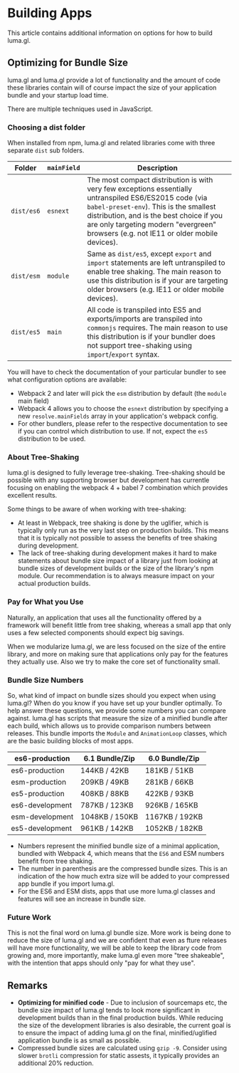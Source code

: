 # Building Apps

This article contains additional information on options for how to build luma.gl.


## Optimizing for Bundle Size

luma.gl and luma.gl provide a lot of functionality and the amount of code these libraries contain will of course impact the size of your application bundle and your startup load time.

There are multiple techniques used in JavaScript.


### Choosing a dist folder

When installed from npm, luma.gl and related libraries come with three separate `dist` sub folders.

| Folder     | `mainField` | Description   |
| ---        | ---         | --- |
| `dist/es6` | `esnext`    | The most compact distribution is with very few exceptions essentially untranspiled ES6/ES2015 code (via `babel-preset-env`). This is the smallest distribution, and is the best choice if you are only targeting modern "evergreen" browsers (e.g. not IE11 or older mobile devices). |
| `dist/esm` | `module`    | Same as `dist/es5`, except `export` and `import` statements are left untranspiled to enable tree shaking. The main reason to use this distribution is if your are targeting older browsers (e.g. IE11 or older mobile devices). |
| `dist/es5` | `main`      | All code is transpiled into ES5 and exports/imports are transpiled into `commonjs` requires. The main reason to use this distribution is if your bundler does not support tree-shaking using `import`/`export` syntax. |

You will have to check the documentation of your particular bundler to see what configuration options are available:

* Webpack 2 and later will pick the `esm` distribution by default (the `module` main field)
* Webpack 4 allows you to choose the `esnext` distribution by specifying a new `resolve.mainFields` array in your application's webpack config.
* For other bundlers, please refer to the respective documentation to see if you can control which distribution to use. If not, expect the `es5` distribution to be used.


### About Tree-Shaking

luma.gl is designed to fully leverage tree-shaking. Tree-shaking should be possible with any supporting browser but development has currentle focusing on enabling the webpack 4 + babel 7 combination which provides excellent results.

Some things to be aware of when working with tree-shaking:

* At least in Webpack, tree shaking is done by the uglifier, which is typically only run as the very last step on production builds. This means that it is typically not possible to assess the benefits of tree shaking during development.
* The lack of tree-shaking during development makes it hard to make statements about bundle size impact of a library just from looking at bundle sizes of development builds or the size of the library's npm module. Our recommendation is to always measure impact on your actual production builds.


### Pay for What you Use

Naturally, an application that uses all the functionality offered by a framework will benefit little from tree shaking, whereas a small app that only uses a few selected components should expect big savings.

When we modularize luma.gl, we are less focused on the size of the entire library, and more on making sure that applications only pay for the features they actually use. Also we try to make the core set of functionality small.


### Bundle Size Numbers

So, what kind of impact on bundle sizes should you expect when using luma.gl? When do you know if you have set up your bundler optimally. To help answer these questions, we provide some numbers you can compare against. luma.gl has scripts that measure the size of a minified bundle after each build, which allows us to provide comparison numbers between releases. This bundle imports the `Module` and `AnimationLoop` classes, which are the basic building blocks of most apps.

| es6-production  | 6.1 Bundle/Zip | 6.0 Bundle/Zip |
| ---             | ---            | ---            |
| es6-production  | 144KB  / 42KB  | 181KB  / 51KB  |
| esm-production  | 209KB  / 49KB  | 281KB  / 66KB  |
| es5-production  | 408KB  / 88KB  | 422KB  / 93KB  |
| es6-development | 787KB  / 123KB | 926KB  / 165KB |
| esm-development | 1048KB / 150KB | 1167KB / 192KB |
| es5-development | 961KB  / 142KB | 1052KB / 182KB |


* Numbers represent the minified bundle size of a minimal application, bundled with Webpack 4, which means that the `ES6` and ESM numbers benefit from tree shaking.
* The number in parenthesis are the compressed bundle sizes. This is an indication of the how much extra size will be added to your compressed app bundle if you import luma.gl.
* For the ES6 and ESM dists, apps that use more luma.gl classes and features will see an increase in bundle size.


### Future Work

This is not the final word on luma.gl bundle size. More work is being done to reduce the size of luma.gl and we are confident that even as fture releases will have more functionality, we will be able to keep the library code from growing and, more importantly, make luma.gl even more "tree shakeable", with the intention that apps should only "pay for what they use".


## Remarks

* **Optimizing for minified code** - Due to inclusion of sourcemaps etc, the bundle size impact of luma.gl tends to look more significant in development builds than in the final production builds. While reducing the size of the development libraries is also desirable, the current goal is to ensure the impact of adding luma.gl on the final, minified/uglified application bundle is as small as possible.
* Compressed bundle sizes are calculated using `gzip -9`. Consider using slower `brotli` compression for static assests, it typically provides an additional 20% reduction.

